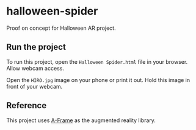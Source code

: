 # halloween-spider
Proof on concept for Halloween AR project.

## Run the project
To run this project, open the `Halloween Spider.html` file in your browser. Allow webcam access.

Open the `HIRO.jpg` image on your phone or print it out. Hold this image in front of your webcam.

## Reference
This project uses [A-Frame](https://aframe.io/) as the augmented reality library.
